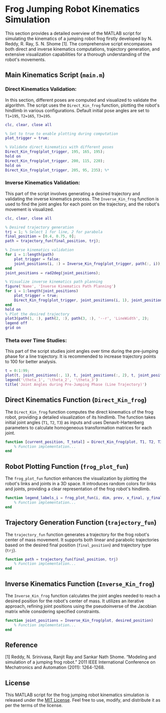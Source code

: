 # Frog Jumping Robot Kinematics Simulation

This section provides a detailed overview of the MATLAB script for simulating the kinematics of a jumping robot frog firstly developed by N. Reddy, R. Ray, S. N. Shome [1]. The comprehensive script encompasses both direct and inverse kinematics computations, trajectory generation, and extensive visualization capabilities for a thorough understanding of the robot's movements.

## Main Kinematics Script (`main.m`)

### Direct Kinematics Validation:

In this section, different poses are computed and visualized to validate the algorithm. The script uses the `Direct_Kin_frog` function, plotting the robot's hindlimb in various configurations. Default initial pose angles are set to `T1=195`, `T2=165`, `T3=195`.

```matlab
clc, clear, close all

% Set to true to enable plotting during computation
plot_trigger = true;

% Validate direct kinematics with different poses
Direct_Kin_frog(plot_trigger, 195, 165, 195);
hold on
Direct_Kin_frog(plot_trigger, 200, 115, 220);
hold on
Direct_Kin_frog(plot_trigger, 205, 95, 235); %*
```

### Inverse Kinematics Validation:

This part of the script involves generating a desired trajectory and validating the inverse kinematics process. The `Inverse_Kin_frog` function is used to find the joint angles for each point on the trajectory, and the robot's movement is visualized.

```matlab
clc, clear, close all

% Desired trajectory generation
trj = 1; % Select 1 for line, 2 for parabola
final_position = [0.4, 0.75, 0];
path = trajectory_fun(final_position, trj);

% Inverse kinematics validation
for i = 1:length(path)
    plot_trigger = false;
    joint_positions(i, :) = Inverse_Kin_frog(plot_trigger, path(:, i));
end
joint_positions = rad2deg(joint_positions);

% Visualize inverse kinematics path planning
figure('Name', 'Inverse Kinematics Path Planning')
for i = 1:length(joint_positions)
    plot_trigger = true;
    Direct_Kin_frog(plot_trigger, joint_positions(i, 1), joint_positions(i, 2), joint_positions(i, 3));
end
hold on
% Plot the desired trajectory
plot3(path(1, :), path(2, :), path(3, :), '--r', 'LineWidth', 2);
legend off
grid on
```

### Theta over Time Studies:

This part of the script studies joint angles over time during the pre-jumping phase for a line trajectory. It is recommended to increase trajectory points to 100 for better analysis.

```matlab
t = 0:1:99;
plot(t, joint_positions(:, 1), t, joint_positions(:, 2), t, joint_positions(:, 3))
legend('\theta_1', '\theta_2', '\theta_3')
title('Joint Angles during Pre-Jumping Phase (Line Trajectory)')
```

## Direct Kinematics Function (`Direct_Kin_frog`)

The `Direct_Kin_frog` function computes the direct kinematics of the frog robot, providing a detailed visualization of its hindlimb. The function takes initial joint angles (`T1`, `T2`, `T3`) as inputs and uses Denavit-Hartenberg parameters to calculate homogeneous transformation matrices for each joint.

```matlab
function [current_position, T_total] = Direct_Kin_frog(plot, T1, T2, T3)
    % Function implementation...
end
```

## Robot Plotting Function (`frog_plot_fun`)

The `frog_plot_fun` function enhances the visualization by plotting the robot's links and joints in a 3D space. It introduces random colors for links and joints, providing a clear representation of the frog robot's hindlimb.

```matlab
function legend_labels_i = frog_plot_fun(i, dim, prev, x_final, y_final, z_final)
    % Function implementation...
end
```

## Trajectory Generation Function (`trajectory_fun`)

The `trajectory_fun` function generates a trajectory for the frog robot's center of mass movement. It supports both linear and parabolic trajectories based on the desired final position (`final_position`) and trajectory type (`trj`).

```matlab
function path = trajectory_fun(final_position, trj)
    % Function implementation...
end
```

## Inverse Kinematics Function (`Inverse_Kin_frog`)

The `Inverse_Kin_frog` function calculates the joint angles needed to reach a desired position for the robot's center of mass. It utilizes an iterative approach, refining joint positions using the pseudoinverse of the Jacobian matrix while considering specified constraints.

```matlab
function joint_positions = Inverse_Kin_frog(plot, desired_position)
    % Function implementation...
end
```
## Reference

[1] Reddy, N. Srinivasa, Ranjit Ray and Sankar Nath Shome. “Modeling and simulation of a jumping frog robot.” 2011 IEEE International Conference on Mechatronics and Automation (2011): 1264-1268.

## License

This MATLAB script for the frog jumping robot kinematics simulation is released under the [MIT License](LICENSE). Feel free to use, modify, and distribute it as per the terms of the license.
